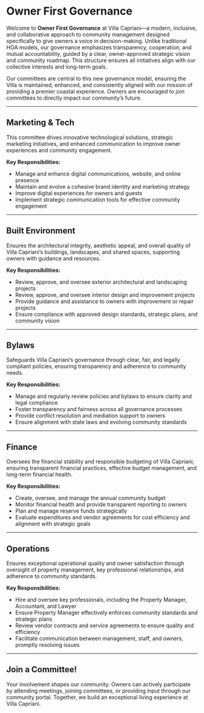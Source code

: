 # **Owner First Governance**

Welcome to **Owner First Governance** at Villa Capriani—a modern, inclusive, and collaborative approach to community management designed specifically to give owners a voice in decision-making. Unlike traditional HOA models, our governance emphasizes transparency, cooperation, and mutual accountability, guided by a clear, owner-approved strategic vision and community roadmap. This structure ensures all initiatives align with our collective interests and long-term goals.

Our committees are central to this new governance model, ensuring the Villa is maintained, enhanced, and consistently aligned with our mission of providing a premier coastal experience. Owners are encouraged to join committees to directly impact our community’s future.

---

## **Marketing & Tech**

This committee drives innovative technological solutions, strategic marketing initiatives, and enhanced communication to improve owner experiences and community engagement.

**Key Responsibilities:**

* Manage and enhance digital communications, website, and online presence  
* Maintain and evolve a cohesive brand identity and marketing strategy  
* Improve digital experiences for owners and guests  
* Implement strategic communication tools for effective community engagement

---

## **Built Environment**

Ensures the architectural integrity, aesthetic appeal, and overall quality of Villa Capriani’s buildings, landscapes, and shared spaces, supporting owners with guidance and resources.

**Key Responsibilities:**

* Review, approve, and oversee exterior architectural and landscaping projects  
* Review, approve, and oversee interior design and improvement projects  
* Provide guidance and assistance to owners with improvement or repair projects  
* Ensure compliance with approved design standards, strategic plans, and community vision

---

## **Bylaws**

Safeguards Villa Capriani’s governance through clear, fair, and legally compliant policies, ensuring transparency and adherence to community needs.

**Key Responsibilities:**

* Manage and regularly review policies and bylaws to ensure clarity and legal compliance  
* Foster transparency and fairness across all governance processes  
* Provide conflict resolution and mediation support to owners  
* Ensure alignment with state laws and evolving community standards

---

## **Finance**

Oversees the financial stability and responsible budgeting of Villa Capriani, ensuring transparent financial practices, effective budget management, and long-term financial health.

**Key Responsibilities:**

* Create, oversee, and manage the annual community budget  
* Monitor financial health and provide transparent reporting to owners  
* Plan and manage reserve funds strategically  
* Evaluate expenditures and vendor agreements for cost efficiency and alignment with strategic goals

---

## **Operations**

Ensures exceptional operational quality and owner satisfaction through oversight of property management, key professional relationships, and adherence to community standards.

**Key Responsibilities:**

* Hire and oversee key professionals, including the Property Manager, Accountant, and Lawyer  
* Ensure Property Manager effectively enforces community standards and strategic plans  
* Review vendor contracts and service agreements to ensure quality and efficiency  
* Facilitate communication between management, staff, and owners, promptly resolving issues

---

## **Join a Committee\!**

Your involvement shapes our community. Owners can actively participate by attending meetings, joining committees, or providing input through our community portal. Together, we build an exceptional living experience at Villa Capriani.

